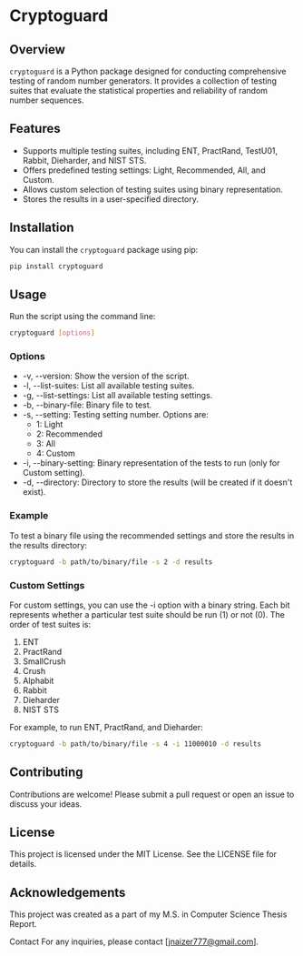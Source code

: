 # Cryptoguard

## Overview

`cryptoguard` is a Python package designed for conducting comprehensive testing of random number generators. It provides a collection of testing suites that evaluate the statistical properties and reliability of random number sequences.

## Features

- Supports multiple testing suites, including ENT, PractRand, TestU01, Rabbit, Dieharder, and NIST STS.
- Offers predefined testing settings: Light, Recommended, All, and Custom.
- Allows custom selection of testing suites using binary representation.
- Stores the results in a user-specified directory.

## Installation

You can install the `cryptoguard` package using pip:

```bash
pip install cryptoguard
```

## Usage
Run the script using the command line:

```bash
cryptoguard [options]
```

### Options
- -v, --version: Show the version of the script.
- -l, --list-suites: List all available testing suites.
- -g, --list-settings: List all available testing settings.
- -b, --binary-file: Binary file to test.
- -s, --setting: Testing setting number. Options are:
  - 1: Light
  - 2: Recommended
  - 3: All
  - 4: Custom
- -i, --binary-setting: Binary representation of the tests to run (only for Custom setting).
- -d, --directory: Directory to store the results (will be created if it doesn't exist).

### Example
To test a binary file using the recommended settings and store the results in the results directory:

```bash
cryptoguard -b path/to/binary/file -s 2 -d results
```

### Custom Settings
For custom settings, you can use the -i option with a binary string. Each bit represents whether a particular test suite should be run (1) or not (0). The order of test suites is:

1. ENT
2. PractRand
3. SmallCrush
4. Crush
5. Alphabit
6. Rabbit
7. Dieharder
8. NIST STS

For example, to run ENT, PractRand, and Dieharder:

```bash
cryptoguard -b path/to/binary/file -s 4 -i 11000010 -d results
```

## Contributing
Contributions are welcome! Please submit a pull request or open an issue to discuss your ideas.

## License
This project is licensed under the MIT License. See the LICENSE file for details.

## Acknowledgements
This project was created as a part of my M.S. in Computer Science Thesis Report.

Contact
For any inquiries, please contact [jnaizer777@gmail.com].
